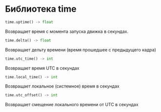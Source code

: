 # Библиотека time

```python
time.uptime() -> float
```

Возвращает время с момента запуска движка в секундах.

```python
time.delta() -> float
```

Возвращает дельту времени (время прошедшее с предыдущего кадра)

```python
time.utc_time() -> int
```

Возвращает время UTC в секундах

```python
time.local_time() -> int
```

Возвращает локальное (системное) время в секундах

```python
time.utc_offset() -> int
```

Возвращает смещение локального времени от UTC в секундах